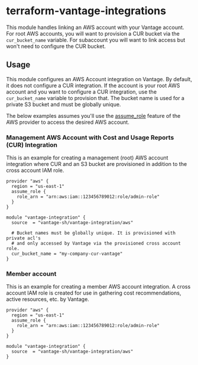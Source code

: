 # terraform-vantage-integrations

This module handles linking an AWS account with your Vantage account. For root AWS accounts, you will want to provision a CUR bucket via the `cur_bucket_name` variable. For subaccount you will want to link access but won't need to configure the CUR bucket.

## Usage
This module configures an AWS Account integration on Vantage. By default, it does not configure a CUR integration. If the account is your root AWS account and you want to configure a CUR integration, use the `cur_bucket_name` variable to provision that. The bucket name is used for a private S3 bucket and must be globally unique.

The below examples assumes you'll use the [assume_role](https://registry.terraform.io/providers/hashicorp/aws/latest/docs#assuming-an-iam-role) feature of the AWS provider to access the desired AWS account.

### Management AWS Account with Cost and Usage Reports (CUR) Integration
This is an example for creating a management (root) AWS account integration where CUR and an S3 bucket are provisioned in addition to the cross account IAM role.

```hcl
provider "aws" {
  region = "us-east-1"
  assume_role {
    role_arn = "arn:aws:iam::123456789012:role/admin-role"
  }
}

module "vantage-integration" {
  source  = "vantage-sh/vantage-integration/aws"

  # Bucket names must be globally unique. It is provisioned with private acl's
  # and only accessed by Vantage via the provisioned cross account role.
  cur_bucket_name = "my-company-cur-vantage"
}
```

### Member account
This is an example for creating a member AWS account integration. A cross account IAM role is created for use in gathering cost recommendations, active resources, etc. by Vantage.

```hcl
provider "aws" {
  region = "us-east-1"
  assume_role {
    role_arn = "arn:aws:iam::123456789012:role/admin-role"
  }
}

module "vantage-integration" {
  source  = "vantage-sh/vantage-integration/aws"
}
```
